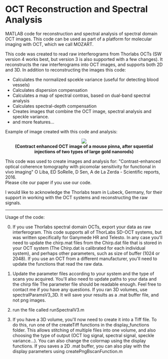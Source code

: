 # OCT Reconstruction and Spectral Analysis
MATLAB code for reconstruction and spectral analysis of spectral domain OCT images. 
This code can be used as part of a platform for molecular imaging with OCT, which we call MOZART.

This code was created to read raw interferograms from Thorlabs OCTs (SW version 4 works best, but version 3 is also supported with a few changes).
It reconstructs the raw interferograms into OCT images, and supports both 2D and 3D.
In addition to reconstructing the images this code:
- Calculates the normalized spcekle variance (useful for detecting blood vessels)
- Calculates dispersion compensation
- Calculates a map of spectral contras, based on dual-band spectral analysis
- Calculates spectral-depth compensation
- Creates images that combine the OCT image, spectral analysis and speckle variance.
- and more features...

Example of image created with this code and analysis:

<p align="center">    
  <img src="https://cloud.githubusercontent.com/assets/19598320/19124011/2866bae4-8ae6-11e6-8de7-f9ffbae46de7.png">
  <br>
  <b>(Contract enhanced OCT image of a mouse pinna, after squential injections of two types of large gold nanorods)</b>
</p>

This code was used to create images and analysis for: "Contrast-enhanced optical coherence tomography with picomolar sensitivity for functional in vivo imaging" O Liba, ED SoRelle, D Sen, A de La Zerda - Scientific reports, 2016. 
<br>
Please cite our paper if you use our code.

I would like to acknowledge the Thorlabs team in Lubeck, Germany, for their support in working with the OCT systems and reconstructing the raw signals.

----------------------------------------------------------------------------------------------------------------------------------------
Usage of the code:

0. If you use Thorlabs spectral domain OCTs, export your data as raw interferogram.
This code supports all of ThorLabs SD-OCT systems, but was written specifically for Ganymede HR and Telesto. 
In any case you'll need to update the chirp.mat files from the Chirp.dat file that is stored in your OCT system (The Chirp.dat is calibrated for each individual system), and perhaps other parameters, such as size of buffer (1024 or 2048).
If you use an OCT from a different manufacturer, you'll need to update the functions that read the raw data.

1. Update the parameter files according to your system and the type of scans you acquired. You'll also need to update paths to  your data and the chirp file
The parameter file should be readable enough. Feel free to contact me if you have any questions.
If you ran 3D volumes, use spectralParamsV3_3D. It will save your results as a .mat buffer file, and not png images.

2. run the file called runSpectralV3.m

3. If you have a 3D volume, you'll now need to create it into a Tiff file. To do this, run one of the createTiff functions in the display_functions folder.
This allows stitching of multiple files into one volume, and also choosing the type of output (OCT log signal, spectral signal, speckle variance...).
You can also change the colormap using the display functions.
If you saves a 2D .mat buffer, you can also play with the display parameters using createPngBscanFunction.m
